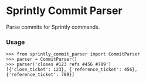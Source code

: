 # Sprintly Commit Parser

Parse commits for Sprintly commands.

### Usage

```
>>> from sprintly_commit_parser import CommitParser
>>> parser = CommitParser()
>>> parser('closes #123 refs #456 #789')
[{'close_ticket': 123}, {'reference_ticket': 456}, {'reference_ticket': 789}]
```

